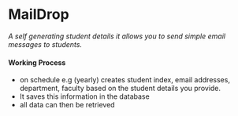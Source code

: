 

# MailDrop

 _A self generating student details it allows you to send simple email messages to students._


#### Working Process

- on schedule e.g (yearly) creates student index, email addresses, department, faculty based on the student details you provide.
- It saves this information in the database 
- all data can then be retrieved 





<!-- 
the email i would love to be jokes after the is complete v1.0.0
 -->

